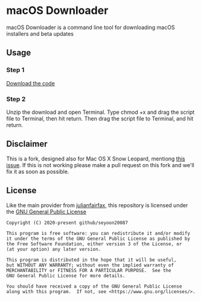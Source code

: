 # macOS Downloader
macOS Downloader is a command line tool for downloading macOS installers and beta updates


## Usage

### Step 1

[Download the code](https://github.com/seyoon20087/macos-downloader/archive/master.zip)

### Step 2

Unzip the download and open Terminal. Type chmod +x and drag the script file to Terminal, then hit return. Then drag the script file to Terminal, and hit return.

## Disclaimer
This is a fork, designed also for Mac OS X Snow Leopard, mentiong [this issue](https://github.com/rmc-team/macos-downloader/issues/26). If this is not working please make a pull request on this fork and we'll fix it as soon as possible.

## License

Like the main provider from [julianfairfax](https://github.com/julianfairfax), this repository is licensed under the [GNU General Public License](LICENSE.txt)

```
Copyright (C) 2020-present github/seyoon20087

This program is free software: you can redistribute it and/or modify
it under the terms of the GNU General Public License as published by
the Free Software Foundation, either version 3 of the License, or
(at your option) any later version.

This program is distributed in the hope that it will be useful,
but WITHOUT ANY WARRANTY; without even the implied warranty of
MERCHANTABILITY or FITNESS FOR A PARTICULAR PURPOSE.  See the
GNU General Public License for more details.

You should have received a copy of the GNU General Public License
along with this program.  If not, see <https://www.gnu.org/licenses/>.
```
